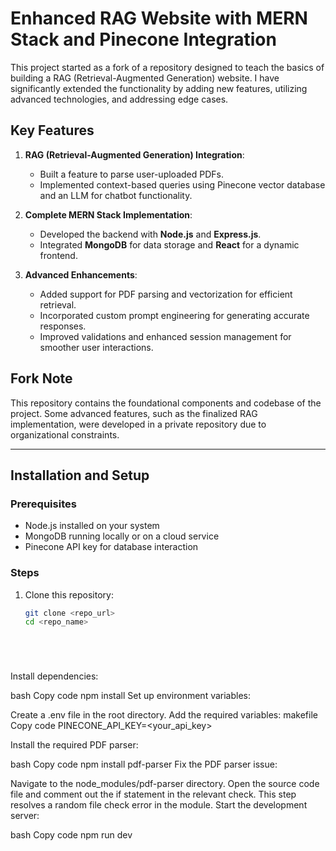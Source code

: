 # Enhanced RAG Website with MERN Stack and Pinecone Integration

This project started as a fork of a repository designed to teach the basics of building a RAG (Retrieval-Augmented Generation) website. I have significantly extended the functionality by adding new features, utilizing advanced technologies, and addressing edge cases.

## Key Features
1. **RAG (Retrieval-Augmented Generation) Integration**: 
   - Built a feature to parse user-uploaded PDFs.
   - Implemented context-based queries using Pinecone vector database and an LLM for chatbot functionality.

2. **Complete MERN Stack Implementation**:
   - Developed the backend with **Node.js** and **Express.js**.
   - Integrated **MongoDB** for data storage and **React** for a dynamic frontend.

3. **Advanced Enhancements**:
   - Added support for PDF parsing and vectorization for efficient retrieval.
   - Incorporated custom prompt engineering for generating accurate responses.
   - Improved validations and enhanced session management for smoother user interactions.

## Fork Note
This repository contains the foundational components and codebase of the project. Some advanced features, such as the finalized RAG implementation, were developed in a private repository due to organizational constraints.

---

## Installation and Setup

### Prerequisites
- Node.js installed on your system
- MongoDB running locally or on a cloud service
- Pinecone API key for database interaction

### Steps
1. Clone this repository:
   ```bash
   git clone <repo_url>
   cd <repo_name>






Install dependencies:

bash
Copy code
npm install
Set up environment variables:

Create a .env file in the root directory.
Add the required variables:
makefile
Copy code
PINECONE_API_KEY=<your_api_key>

Install the required PDF parser:

bash
Copy code
npm install pdf-parser
Fix the PDF parser issue:

Navigate to the node_modules/pdf-parser directory.
Open the source code file and comment out the if statement in the relevant check.
This step resolves a random file check error in the module.
Start the development server:

bash
Copy code
npm run dev